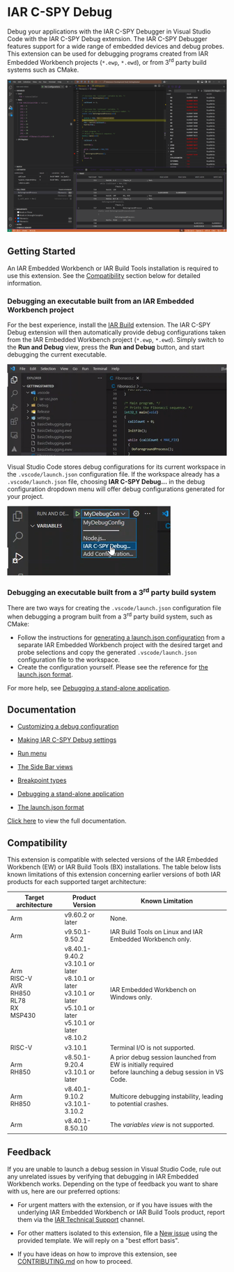 # IAR C-SPY Debug

Debug your applications with the IAR C-SPY Debugger in Visual Studio Code with the IAR C-SPY Debug extension. The IAR C-SPY Debugger features support for a wide range of embedded devices and debug probes. This extension can be used for debugging programs created from IAR Embedded Workbench projects (`*.ewp`, `*.ewd`), or from 3<sup>rd</sup> party build systems such as CMake.

![A VS Code window with a C-SPY debug session](https://raw.githubusercontent.com/IARSystems/iar-vsc-debug/master/md-images/debug-session.png)

## Getting Started

An IAR Embedded Workbench or IAR Build Tools installation is required to use this extension. See the [Compatibility](#compatibility) section below for detailed information.

### Debugging an executable built from an IAR Embedded Workbench project

For the best experience, install the [IAR Build](https://marketplace.visualstudio.com/items?itemName=iarsystems.iar-build) extension. The IAR C-SPY Debug extension will then automatically provide debug configurations taken from the IAR Embedded Workbench project (`*.ewp`, `*.ewd`). Simply switch to the __Run and Debug__ view, press the __Run and Debug__ button, and start debugging the current executable.

![A user clicking 'Run and Debug' and starting a debug session](https://raw.githubusercontent.com/iarsystems/iar-vsc-debug/master/md-images/start-session2.gif)

Visual Studio Code stores debug configurations for its current workspace in the `.vscode/launch.json` configuration file. If the workspace already has a `.vscode/launch.json` file, choosing __IAR C-SPY Debug...__ in the debug configuration dropdown menu will offer debug configurations generated for your project.

![A user hovering over the 'IAR C-SPY Debug...' option](https://raw.githubusercontent.com/iarsystems/iar-vsc-debug/master/md-images/debug-dropdown.png)

### Debugging an executable built from a 3<sup>rd</sup> party build system

There are two ways for creating the `.vscode/launch.json` configuration file when debugging a program built from a 3<sup>rd</sup> party build system, such as CMake:

* Follow the instructions for [generating a launch.json configuration](https://github.com/iarsystems/iar-vsc-debug/blob/master/docs/README.md#CustomizingADebugConfig) from a separate IAR Embedded Workbench project with the desired target and probe selections and copy the generated `.vscode/launch.json` configuration file to the workspace.
* Create the configuration yourself. Please see the reference for [the launch.json format](https://github.com/iarsystems/iar-vsc-debug/blob/master/docs/README.md#launch-json-format).

For more help, see [Debugging a stand-alone application](https://github.com/iarsystems/iar-vsc-debug/blob/master/docs/README.md#debuggingstandaloneprogram).

## Documentation

* [Customizing a debug configuration](https://github.com/iarsystems/iar-vsc-debug/blob/master/docs/README.md#CustomizingADebugConfig)

* [Making IAR C-SPY Debug settings](https://github.com/iarsystems/iar-vsc-debug/blob/master/docs/README.md#MakingIARC-SPYDebugSettings)

* [Run menu](https://github.com/iarsystems/iar-vsc-debug/blob/master/docs/README.md#RunMenu)

* [The Side Bar views](https://github.com/iarsystems/iar-vsc-debug/blob/master/docs/README.md#IARBuildTasks)

* [Breakpoint types](https://github.com/iarsystems/iar-vsc-debug/blob/master/docs/README.md#BreakpointTypes)

* [Debugging a stand-alone application](https://github.com/iarsystems/iar-vsc-debug/blob/master/docs/README.md#debuggingstandaloneprogram)

* [The launch.json format](https://github.com/iarsystems/iar-vsc-debug/blob/master/docs/README.md#launch-json-format)

[Click here](https://github.com/iarsystems/iar-vsc-debug/blob/master/docs/README.md) to view the full documentation.

## Compatibility

This extension is compatible with selected versions of the IAR Embedded Workbench (EW) or IAR Build Tools (BX) installations. The table below lists known limitations of this extension concerning earlier versions of both IAR products for each supported target architecture:

| Target architecture    | Product Version | Known Limitation
|------------------------|-----------------|-----------
| Arm | v9.60.2 or later | None.
| Arm | v9.50.1-9.50.2   | IAR Build Tools on Linux and IAR Embedded Workbench only.
| Arm<br>RISC-V<br>AVR<br>RH850<br>RL78<br>RX<br>MSP430| v8.40.1-9.40.2 <br>v3.10.1 or later <br>v8.10.1 or later <br>v3.10.1 or later <br>v5.10.1 or later <br>v5.10.1 or later <br>v8.10.2 | IAR Embedded Workbench on Windows only.
| RISC-V | v3.10.1 | Terminal I/O is not supported.
| Arm<br>RH850 | v8.50.1-9.20.4 <br>v3.10.1 or later | A prior debug session launched from EW is initially required<br>before launching a debug session in VS Code.
| Arm<br>RH850 | v8.40.1-9.10.2 <br>v3.10.1-3.10.2 | Multicore debugging instability, leading to potential crashes.
| Arm | v8.40.1-8.50.10 | The _variables view_ is not supported.

## Feedback

If you are unable to launch a debug session in Visual Studio Code, rule out any unrelated issues by verifying that debugging in IAR Embedded Workbench works.
Depending on the type of feedback you want to share with us, here are our preferred options:

* For urgent matters with the extension, or if you have issues with the underlying IAR Embedded Workbench or IAR Build Tools product, report them via the [IAR Technical Support](https://www.iar.com/knowledge/support/request-technical-support/) channel.

* For other matters isolated to this extension, file a [New issue](https://github.com/iarsystems/iar-vsc-debug/issues/new/choose) using the provided template. We will reply on a "best effort basis".

* If you have ideas on how to improve this extension, see [CONTRIBUTING.md](https://github.com/iarsystems/iar-vsc-debug/blob/master/CONTRIBUTING.md) on how to proceed.
